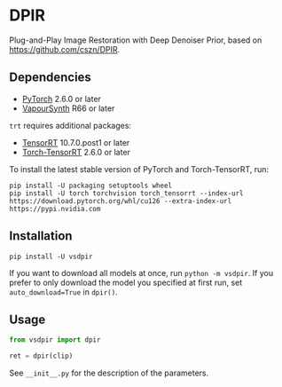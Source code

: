 # DPIR
Plug-and-Play Image Restoration with Deep Denoiser Prior, based on https://github.com/cszn/DPIR.


## Dependencies
- [PyTorch](https://pytorch.org/get-started/) 2.6.0 or later
- [VapourSynth](http://www.vapoursynth.com/) R66 or later

`trt` requires additional packages:
- [TensorRT](https://developer.nvidia.com/tensorrt) 10.7.0.post1 or later
- [Torch-TensorRT](https://pytorch.org/TensorRT/) 2.6.0 or later

To install the latest stable version of PyTorch and Torch-TensorRT, run:
```
pip install -U packaging setuptools wheel
pip install -U torch torchvision torch_tensorrt --index-url https://download.pytorch.org/whl/cu126 --extra-index-url https://pypi.nvidia.com
```


## Installation
```
pip install -U vsdpir
```

If you want to download all models at once, run `python -m vsdpir`. If you prefer to only download the model you
specified at first run, set `auto_download=True` in `dpir()`.


## Usage
```python
from vsdpir import dpir

ret = dpir(clip)
```

See `__init__.py` for the description of the parameters.
